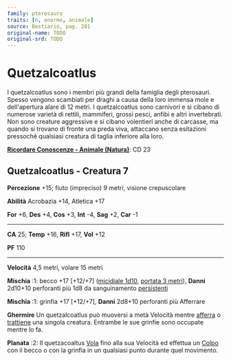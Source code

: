 ```yaml
---
family: pterosauro
traits: [n, enorme, animale]
source: Bestiario, pag. 281
original-name: TODO
original-srd: TODO
---
```


# Quetzalcoatlus

I quetzalcoatlus sono i membri più grandi della famiglia degli pterosauri.
Spesso vengono scambiati per draghi a causa della loro immensa mole e
dell'apertura alare di 12 metri. I quetzalcoatlus sono carnivori e si cibano di
numerose varietà di rettili, mammiferi, grossi pesci, anfibi e altri
invertebrati. Non sono creature aggressive e si cibano volentieri anche di
carcasse, ma quando si trovano di fronte una preda viva, attaccano senza
esitazioni pressoché qualsiasi creatura di taglia inferiore alla loro.

**[Ricordare Conoscenze - Animale (Natura)](/azioni/ricordare-conoscenze)**: CD
23

## Quetzalcoatlus - Creatura 7

**Percezione** +15; fiuto (impreciso) 9 metri, visione crepuscolare

**Abilità** Acrobazia +14, Atletica +17

**For** +6, **Des** +4, **Cos** +3, **Int** -4, **Sag** +2, **Car** -1

---

**CA** 25; **Temp** +16, **Rifl** +17, **Vol** +12

**PF** 110

---

**Velocità** 4,5 metri, volare 15 metri

**Mischia** :1: becco +17 \[+12/+7] ([micidiale 1d10](/tratti/micidiale),
[portata 3 metri](/tratti/portata)), **Danni** 2d10+10 perforanti più 1d8 da
sanguinamento [persistenti](/condizioni/persistenti)

**Mischia** :1: grinfia +17 \[+12/+7], **Danni** 2d8+10 perforanti più Afferrare

**Ghermire** Un quetzalcoatlus può muoversi a metà Velocità mentre
[afferra](/condizioni/afferrare) o [trattiene](/condizioni/trattenuto) una
singola creatura. Entrambe le sue grinfie sono occupate mentre lo fa.

**Planata** :2: Il quetzacoaltus [Vola](/azioni/volare) fino alla sua Velocità
ed effettua un [Colpo](/azioni/colpire) con il becco o con la grinfia in un
qualsiasi punto durante quel movimento.
